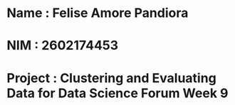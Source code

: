 # Name    : Felise Amore Pandiora
# NIM     : 2602174453
# Project : Clustering and Evaluating Data for Data Science Forum Week 9
